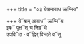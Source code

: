 +++
title = "०३ येषामाबाध ऋग्मिय"

+++
ये᳓षाम् आबाध᳓ ऋग्मि᳓य  
इषः᳓ पृक्ष᳓श् च निग्र᳓भे  
उपवि᳓दा · व᳓ह्निर् विन्दते व᳓सु